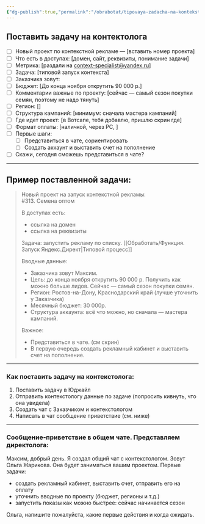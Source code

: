 ```yaml
---
{"dg-publish":true,"permalink":"/obrabotat/tipovaya-zadacha-na-kontekstloga-po-zapusku-proekta-napravlyayushhaya-forma/"}
---
```


## Поставить задачу на контектолога
- [ ] Новый проект по контекстной рекламе — [вставить номер проекта]
- [ ] Что есть в доступах: [домен, сайт, реквизиты, понимание задачи]
- [ ] Метрика: [раздали на context-specialist@yandex.ru]
- [ ] Задача: [типовой запуск контекста]
- [ ] Заказчика зовут: 
- [ ] Бюджет: [До конца ноября открутить 90 000 р.]
- [ ] Комментарии важные по проекту: [сейчас — самый сезон покупки семян, поэтому не надо тянуть]
- [ ] Регион: []
- [ ] Структура кампаний: [минимум: сначала мастера кампаний]
- [ ] Где идет проект: [в Вотсапе, тебя добавлю, пришлю скрин где] 
- [ ] Формат оплаты: [наличкой, через РС, ]
- [ ] Первые шаги:
	- [ ] Представиться в чате, сориентировать
	- [ ] Создать аккаунт и выставить счет на пополнение
- [ ] Скажи, сегодня сможешь представиться в чате?

---
## Пример поставленной задачи:

> Новый проект на запуск контекстной рекламы:  
> #313. Семена оптом
> 
> В доступах есть:
> 
> - ссылка на домен
> - ссылка на реквизиты
> 
> Задача: запустить рекламу по списку. [[Обработать/Функция. Запуск Яндекс.Директ\|Типовой процесс]]
> 
> Вводные данные:
> 
> - Заказчика зовут Максим.
> - Цель: до конца ноября открутить 90 000 р. Получить как можно больше лидов. Сейчас — самый сезон покупки семян.
> - Регион: Ростов-на-Дону, Краснодарский край (лучше уточнить у Заказчика)
> - Месячный бюджет: 30 000р.
> - Структура аккаунта: всё что можно, но сначала — мастера кампаний.
> 
> Важное:
> 
> - Представиться в чате. (см скрин)
> - В первую очередь создать рекламный кабинет и выставить счет на пополнение.
> 
---

### Как поставить задачу на контекстолога:

1. Поставить задачу в Юджайл
2. Отправить контекстологу данные по задаче (попросить кивнуть, что она увидела)
3. Создать чат с Заказчиком и контекстологом
4. Написать в чат сообщение приветствие (см. ниже)

---

### Сообщение-приветствие в общем чате. Представляем директолога:

Максим, добрый день. Я создал общий чат с контекстологом. Зовут Ольга Жарикова. Она будет заниматься вашим проектом. Первые задачи:

- создать рекламный кабинет, выставить счет, отправить его на оплату
- уточнить вводные по проекту (бюджет, регионы и т.д.)
- запустить показы как можно быстрее: сейчас начинается сезон

Ольга, напишите пожалуйста, какие первые действия и когда ожидать.